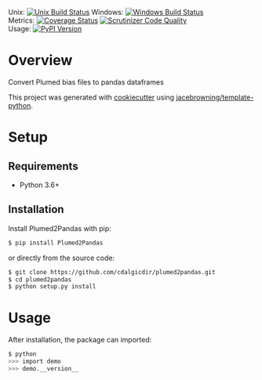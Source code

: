 Unix: [![Unix Build Status](https://img.shields.io/travis/cdalgicdir/plumed2pandas/master.svg)](https://travis-ci.org/cdalgicdir/plumed2pandas) Windows: [![Windows Build Status](https://img.shields.io/appveyor/ci/cdalgicdir/plumed2pandas/master.svg)](https://ci.appveyor.com/project/cdalgicdir/plumed2pandas)<br>Metrics: [![Coverage Status](https://img.shields.io/coveralls/cdalgicdir/plumed2pandas/master.svg)](https://coveralls.io/r/cdalgicdir/plumed2pandas) [![Scrutinizer Code Quality](https://img.shields.io/scrutinizer/g/cdalgicdir/plumed2pandas.svg)](https://scrutinizer-ci.com/g/cdalgicdir/plumed2pandas/?branch=master)<br>Usage: [![PyPI Version](https://img.shields.io/pypi/v/Plumed2Pandas.svg)](https://pypi.org/project/Plumed2Pandas)

# Overview

Convert Plumed bias files to pandas dataframes

This project was generated with [cookiecutter](https://github.com/audreyr/cookiecutter) using [jacebrowning/template-python](https://github.com/jacebrowning/template-python).

# Setup

## Requirements

* Python 3.6+

## Installation

Install Plumed2Pandas with pip:

```sh
$ pip install Plumed2Pandas
```

or directly from the source code:

```sh
$ git clone https://github.com/cdalgicdir/plumed2pandas.git
$ cd plumed2pandas
$ python setup.py install
```

# Usage

After installation, the package can imported:

```sh
$ python
>>> import demo
>>> demo.__version__
```
